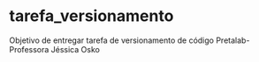 # tarefa_versionamento
Objetivo de entregar tarefa de versionamento de código Pretalab-Professora Jéssica Osko
